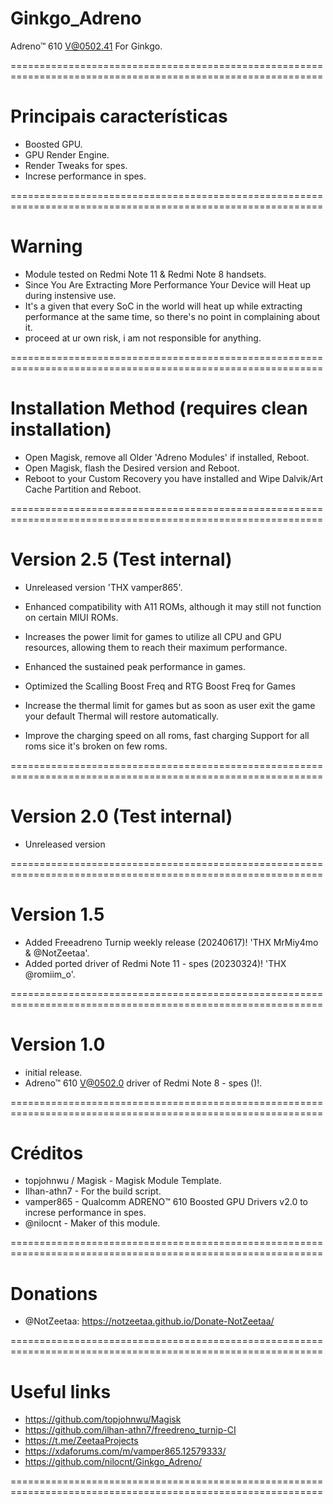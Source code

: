 # Ginkgo_Adreno
Adreno™ 610 V@0502.41 For Ginkgo.

============================================================================================================

# Principais características

* Boosted GPU.
* GPU Render Engine.
* Render Tweaks for spes.
* Increse performance in spes.
  
============================================================================================================

# Warning

* Module tested on Redmi Note 11 & Redmi Note 8 handsets.
* Since You Are Extracting More Performance Your Device will Heat up during instensive use.
* It's a given that every SoC in the world will heat up while extracting performance at the same time, so there's no point in complaining about it.
* proceed at ur own risk, i am not responsible for anything.
  
============================================================================================================

# Installation Method (requires clean installation)

* Open Magisk, remove all Older 'Adreno Modules' if installed, Reboot.
* Open Magisk, flash the Desired version and Reboot.
* Reboot to your Custom Recovery you have installed and Wipe Dalvik/Art Cache Partition and Reboot.
  
============================================================================================================

# Version 2.5 (Test internal)

* Unreleased version 'THX vamper865'.

* Enhanced compatibility with A11 ROMs, although it may still not function on certain MIUI ROMs.

* Increases the power limit for games to utilize all CPU and GPU resources, allowing them to reach their maximum performance.

* Enhanced the sustained peak performance in games.

* Optimized the Scalling Boost Freq and RTG Boost Freq for Games

* Increase the thermal limit for games but as soon as user exit the game your default Thermal will restore automatically.

* Improve the charging speed on all roms, fast charging Support for all roms sice it's broken on few roms.

============================================================================================================

# Version 2.0 (Test internal)

* Unreleased version
  
============================================================================================================
# Version 1.5

* Added Freeadreno Turnip weekly release (20240617)! 'THX MrMiy4mo & @NotZeetaa'.
* Added ported driver of Redmi Note 11 - spes (20230324)! 'THX @romiim_o'.
  
============================================================================================================
# Version 1.0

* initial release.
* Adreno™ 610 V@0502.0 driver of Redmi Note 8 - spes ()!.
  
============================================================================================================
# Créditos

* topjohnwu / Magisk - Magisk Module Template.
* Ilhan-athn7 - For the build script.
* vamper865 - Qualcomm ADRENO™ 610 Boosted GPU Drivers v2.0 to increse performance in spes.
* @nilocnt - Maker of this module.
  
============================================================================================================
# Donations

* @NotZeetaa: https://notzeetaa.github.io/Donate-NotZeetaa/
  
============================================================================================================

# Useful links

* https://github.com/topjohnwu/Magisk
* https://github.com/ilhan-athn7/freedreno_turnip-CI
* https://t.me/ZeetaaProjects
* https://xdaforums.com/m/vamper865.12579333/
* https://github.com/nilocnt/Ginkgo_Adreno/

============================================================================================================
